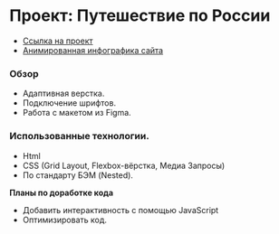 # Проект: Путешествие по России
* [Ссылка на проект](https://meder84.github.io/russian-travel/index.html)
* [Анимированная инфографика сайта](https://github.com/Meder84/Meder84/blob/main/gif/russian_Travel.gif)

### Обзор
* Адаптивная верстка.
* Подключение шрифтов. 
* Работа с макетом из Figma.

### Использованные технологии.
* Html
* CSS (Grid Layout, Flexbox-вёрстка, Медиа Запросы)
* По стандарту БЭМ (Nested).

**Планы по доработке кода**
* Добавить интерактивность с помощью JavaScript
* Оптимизировать код.
